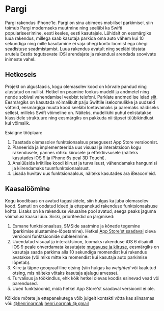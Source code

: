 # Pargi

Pargi rakendus iPhone'le. Pargi on sinu abimees mobiilsel parkimisel, siin toimub Pargi modernseks muutmine ning seeläbi ka Swifti populariseerimine, eesti keeles, eesti kasutajale. Lühidalt on eesmärgiks luua rakendus, millega saab kasutaja parkida oma auto vähem kui 10 sekundiga ning mille kasutamine ei vaja ühegi konto loomist ega ühegi seadistuse seadmistamist. Luua rakendus avatult ning seeläbi tõstata arutelu Eestis tegutsevate iOSi arendajate ja rakendusi arendada soovivate inimeste vahel.

## Hetkeseis

Projekt on algusfaasis, kogu olemasolev kood on kõrvale pandud ning alustatud on nullist. Hetkel on peamine fookus mudelil ja andmetel ning nende sobival vahendamisel veebist telefoni. Parklate andmed ise leiad [siit](https://github.com/pargi/data). Eesmärgiks on kasutada võimalikult palju Swiftile iseloomulikke ja uudseid võtteid, eesmärgiga muuta kood seeläbi loetavamaks ja paremaks näidiseks sellest, milleks Swift võimeline on. Näiteks, mudelikihi puhul eelistatakse klassidele struktuure ning eesmärgiks on pakkuda nii täpset tüübikindlust kui võimalik.

Esialgne tööplaan:

1. Taastada olemasolev funktsionaalsus praegusest App Store versioonist.
2. Planeerida ja implementeerida uus visuaal ja interaktsioon kogu rakendusele, pannes rõhku kiirusele ja effektiivsusele (näiteks kasutades iOS 9 ja iPhone 6s peal 3D Touchi).
3. Analüüsida kriitilise koodi kiirust ja turvalisust, vähendamaks hangumisi ja kiirendamaks tuumfunktsionaalsust.
4. Lisada huvitav uus funktsionaalsus, näiteks kasutades ära iBeacon'eid.

## Kaasalöömine

Kogu koodibaas on avatud tagasisidele, siin hulgas ka juba olemasolev kood. Samuti on oodatud ideed ja ettepanekud rakenduse funktsionaalsuse kohta. Lisaks on ka rakenduse visuaalne pool avatud, seega peaks jaguma võimalusi kaasa lüüa. Siiski, prioriteedid on järgmised:

1. Esmane funktsionaalsus, SMSide saatmine ja kõnede tegemine (parkimise alustamine-lõpetamine). Hetkel [App Store'st saadaval](https://itunes.apple.com/us/app/pargi/id382008856?mt=8) oleva versiooni funktsioonide dubleerimine.
2. Uuendatud visuaal ja interaktsioon, toomaks rakenduse iOS 6 disainilt iOS 9 peale ohverdamata kasutajate [mugavuse ja kiiruse](http://blog.bitsb.in/pargi-kuidas-käsi-käib), eesmärgiks on kasutaja saada parkima alla 10 sekundiga momendist kui rakendus avatakse (või miks mitte ka momendist kui kasutaja auto parkimise lõpetab).
3. Kiire ja täpne geograafiline otsing (siin hulgas ka _weighted_ või kaalutud otsing, mis näiteks võtaks kasutaja ajalugu arvesse).
3. Turvalisus ja töökindlus, ehk kõik hetkel olevas koodis esinevad vead või parendused.
4. Uued funktsioonid, mida hetkel App Store'st saadaval versioonil ei ole.

Kõikide mõtete ja ettepanekutega võib julgelt kontakti võtta kas siinsamas või:
[@henrinormak](https://twitter.com/henrinormak)
[henri.normak @ gmail](mailto://henri.normak@gmail.com?subject=Pargi)
